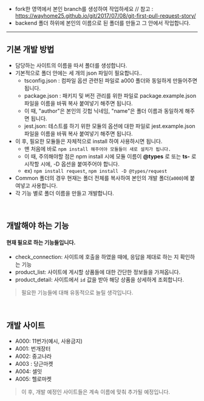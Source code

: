 -   fork한 영역에서 본인 branch를 생성하여 작업하세요
    // 참고 : https://wayhome25.github.io/git/2017/07/08/git-first-pull-request-story/
-   backend 폴더 하위에 본인의 이름으로 된 폴더를 만들고 그 안에서 작업합니다.

---

## 기본 개발 방법

-   담당하는 사이트의 이름을 따서 폴더를 생성합니다.
-   기본적으로 폴더 안에는 세 개의 json 파일이 필요합니다..
    -   tsconfig.json : 컴파일 옵션 관련된 파일로 a000 폴더와 동일하게 만들어주면 됩니다.
    -   package.json : 패키지 및 버전 관리를 위한 파일로 package.example.json 파일을 이름을 바꿔 복사 붙여넣기 해주면 됩니다.
    -   이 때, "author"은 본인의 깃헙 닉네임, "name"은 폴더 이름과 동일하게 해주면 됩니다.
    -   jest.json: 테스트를 하기 위한 모듈의 옵션에 대한 파일로 jest.example.json 파일을 이름을 바꿔 복사 붙여넣기 해주면 됩니다.
-   이 후, 필요한 모듈들은 자체적으로 install 하여 사용하시면 됩니다.
    -   맨 처음에 바로 `npm install 해주어야 모듈들이 새로 설치가 됩니다.`
    -   이 때, 주의해야할 점은 npm install 시에 모듈 이름이 **@types** 로 또는 **ts-** 로시작할 시에, -D 옵션을 붙여주어야 합니다.
    -   ex) `npm install request`, `npm install -D @types/request`
-   Common 폴더의 경우 현재는 폴더 전체를 복사하여 본인의 개발 폴더(`a000`)에 붙여넣고 사용합니다.
-   각 기능 별로 폴더 이름을 만들고 개발합니다.

<br>

## 개발해야 하는 기능

#### 현재 필요로 하는 기능들입니다.

-   check_connection: 사이트에 호출을 하였을 때에, 응답을 제대로 하는 지 확인하는 기능
-   product_list: 사이트에 게시할 상품들에 대한 간단한 정보들을 가져옵니다.
-   product_detail: 사이트에서 `id` 값을 받아 해당 상품을 상세하게 조회합니다.

> 필요한 기능들에 대해 유동적으로 늘릴 생각입니다.

<br>

## 개발 사이트

-   A000: 11번가(예시, 사용금지)
-   A001: 번개장터
-   A002: 중고나라
-   A003 : 당근마켓
-   A004: 셀잇
-   A005: 헬로마켓

> 이 후, 개발 예정인 사이트들은 계속 이름에 맞춰 추가될 예정입니다.
